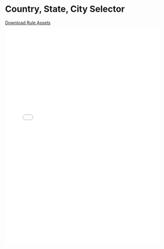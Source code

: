 # Country, State, City Selector

[Download Rule Assets](https://github.com/corticon/templates/blob/main/form-templates/Country-State-City-Selector/Rule%20Assets.zip)

<iframe width="100%" height="700" src="//jsfiddle.net/salmelinovitz/ugz9mr64/2/embedded/result/" allowfullscreen="allowfullscreen" allowpaymentrequest frameborder="0"></iframe>